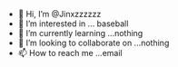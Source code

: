- 👋 Hi, I’m @Jinxzzzzzz
- 👀 I’m interested in ... baseball
- 🌱 I’m currently learning ...nothing
- 💞️ I’m looking to collaborate on ...nothing
- 📫 How to reach me ...email

<!---
Jinxzzzzzz/Jinxzzzzzz is a ✨ special ✨ repository because its `README.md` (this file) appears on your GitHub profile.
You can click the Preview link to take a look at your changes.
--->

